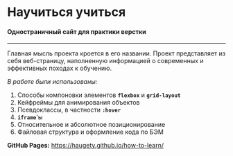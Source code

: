 # **Научиться учиться**
#### **Одностраничный сайт для практики верстки**
----
Главная мысль проекта кроется в его названии. Проект представляет из себя веб-страницу,
наполненную информацией о современных и эффективных походах к обучению.

_В работе были использованы:_
1. Способы компоновки элементов **```flexbox```** и **```grid-layout```**
2. Кейфреймы для анимирования объектов
3. Псевдоклассы, в частности **```:hover```**
4. **```iframe```**'ы
5. Относительное и абсолютное позиционирование
6. Файловая структура и оформление кода по БЭМ

**GitHub Pages:** https://haugety.github.io/how-to-learn/
